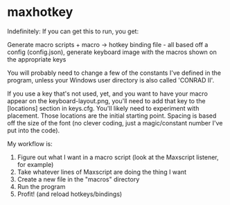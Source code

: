 # maxhotkey
Indefinitely: If you can get this to run, you get:

Generate macro scripts + macro -> hotkey binding file - all based off a config (config.json), generate keyboard image with the macros shown on the appropriate keys

You will probably need to change a few of the constants I've defined in the program, unless your Windows user directory is also called 'CONRAD II'.

If you use a key that's not used, yet, and you want to have your macro appear on the keyboard-layout.png, you'll need to add that key to the [locations] section in keys.cfg. You'll likely need to experiment with placement. Those locations are the initial starting point. Spacing is based off the size of the font (no clever coding, just a magic/constant number I've put into the code).

My workflow is:
1. Figure out what I want in a macro script (look at the Maxscript listener, for example)
2. Take whatever lines of Maxscript are doing the thing I want
3. Create a new file in the "macros" directory
4. Run the program
5. Profit! (and reload hotkeys/bindings)
